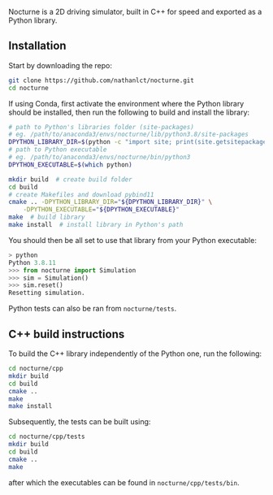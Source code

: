 Nocturne is a 2D driving simulator, built in C++ for speed and exported as a Python library.

## Installation

Start by downloading the repo:

```bash
git clone https://github.com/nathanlct/nocturne.git
cd nocturne
```

If using Conda, first activate the environment where the Python library should be installed, then run the following to build and install the library:

```bash
# path to Python's libraries folder (site-packages)
# eg. /path/to/anaconda3/envs/nocturne/lib/python3.8/site-packages
DPYTHON_LIBRARY_DIR=$(python -c "import site; print(site.getsitepackages()[0])")
# path to Python executable
# eg. /path/to/anaconda3/envs/nocturne/bin/python3
DPYTHON_EXECUTABLE=$(which python)

mkdir build  # create build folder
cd build
# create Makefiles and download pybind11
cmake .. -DPYTHON_LIBRARY_DIR="${DPYTHON_LIBRARY_DIR}" \
    -DPYTHON_EXECUTABLE="${DPYTHON_EXECUTABLE}"
make  # build library
make install  # install library in Python's path
```

You should then be all set to use that library from your Python executable:

```python
> python
Python 3.8.11
>>> from nocturne import Simulation
>>> sim = Simulation()
>>> sim.reset()
Resetting simulation.
```

Python tests can also be ran from `nocturne/tests`.

## C++ build instructions

To build the C++ library independently of the Python one, run the following:

```bash
cd nocturne/cpp
mkdir build
cd build
cmake ..
make
make install
```

Subsequently, the tests can be built using:

```bash
cd nocturne/cpp/tests
mkdir build
cd build
cmake ..
make
```

after which the executables can be found in `nocturne/cpp/tests/bin`.
